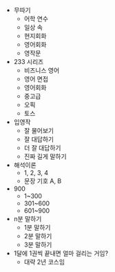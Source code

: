 - 무따기
	- 어학 연수
	- 일상 속
	- 현지회화
	- 영어회화
	- 영작문
- 233 시리즈
	- 비즈니스 영어
	- 영어 면접
	- 영어회화
	- 중고급
	- 오픽
	- 토스
- 입영작
	- 잘 물어보기
	- 잘 대답하기
	- 더 잘 대답하기
	- 진짜 길게 말하기
- 해석이론
	- 1, 2, 3, 4
	- 문장 기호 A, B
- 900
	- 1~300
	- 301~600
	- 601~900
- n분 말하기
	- 1분 말하기
	- 2분 말하기
	- 3분 말하기
- 1달에 1권씩 끝내면 얼마 걸리는 거임?
	- 대략 2년 코스임
